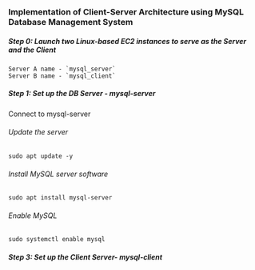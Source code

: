 
### Implementation of Client-Server Architecture using MySQL Database Management System

##### Step 0: Launch two Linux-based EC2 instances to serve as the Server and the Client
```
Server A name - `mysql_server`
Server B name - `mysql_client`
```

##### Step 1: Set up the DB Server - mysql-server

Connect to mysql-server

###### Update the server 
```
sudo apt update -y
```
###### Install MySQL server software
```
sudo apt install mysql-server
```
###### Enable MySQL
```
sudo systemctl enable mysql
```

##### Step 3: Set up the Client Server- mysql-client

